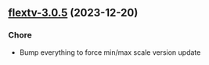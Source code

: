 

## [flextv-3.0.5](https://github.com/truecharts/charts/compare/flextv-3.0.4...flextv-3.0.5) (2023-12-20)

### Chore

- Bump everything to force min/max scale version update
  
  
